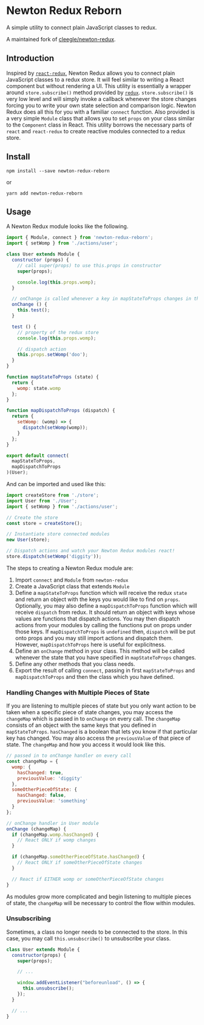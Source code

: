 # Newton Redux Reborn

A simple utility to connect plain JavaScript classes to redux.

A maintained fork of [cleegle/newton-redux](https://github.com/cleegle/newton-redux).

## Introduction

Inspired by [`react-redux`](https://github.com/reactjs/react-redux), Newton Redux allows you to connect plain JavaScript classes to a redux store. It will feel similar to writing a React component but without rendering a UI. This utility is essentially a wrapper around `store.subscribe()` method provided by [`redux`](https://github.com/reactjs/redux). `store.subscribe()` is very low level and will simply invoke a callback whenever the store changes forcing you to write your own state selection and comparison logic. Newton Redux does all this for you with a familiar `connect` function. Also provided is a very simple `Module` class that allows you to set `props` on your class similar to the `Component` class in React. This utility borrows the necessary parts of `react` and `react-redux` to create reactive modules connected to a redux store.

## Install

```
npm install --save newton-redux-reborn
```

or

```
yarn add newton-redux-reborn
```

## Usage

A Newton Redux module looks like the following.

```js
import { Module, connect } from 'newton-redux-reborn';
import { setWomp } from './actions/user';

class User extends Module {
  constructor (props) {
    // call super(props) to use this.props in constructor
    super(props);

    console.log(this.props.womp);
  }

  // onChange is called whenever a key in mapStateToProps changes in the redux store
  onChange () {
    this.test();
  }

  test () {
    // property of the redux store
    console.log(this.props.womp);

    // dispatch action
    this.props.setWomp('doo');
  }
}

function mapStateToProps (state) {
  return {
    womp: state.womp
  };
}

function mapDispatchToProps (dispatch) {
  return {
    setWomp: (womp) => {
      dispatch(setWomp(womp));
    }
  };
}

export default connect(
  mapStateToProps,
  mapDispatchToProps
)(User);
```

And can be imported and used like this:

```js
import createStore from './store';
import User from './User';
import { setWomp } from './actions/user';

// Create the store
const store = createStore();

// Instantiate store connected modules
new User(store);

// Dispatch actions and watch your Newton Redux modules react!
store.dispatch(setWomp('diggity'));
```

The steps to creating a Newton Redux module are:
1. Import `connect` and `Module` from `newton-redux`
2. Create a JavaScript class that extends `Module`
3. Define a `mapStateToProps` function which will receive the redux `state` and return an object with the keys you would like to find on `props`. Optionally, you may also define a `mapDispatchToProps` function which will receive `dispatch` from redux. It should return an object with keys whose values are functions that dispatch actions. You may then dispatch actions from your modules by calling the functions put on props under those keys. If `mapDispatchToProps` is `undefined` then, `dispatch` will be put onto props and you may still import actions and dispatch them. However, `mapDispatchToProps` here is useful for explicitness.
4. Define an `onChange` method in your class. This method will be called whenever the state that you have specified in `mapStateToProps` changes.
5. Define any other methods that you class needs.
6. Export the result of calling `connect`, passing in first `mapStateToProps` and `mapDispatchToProps` and then the class which you have defined.

### Handling Changes with Multiple Pieces of State

If you are listening to multiple pieces of state but you only want action to be taken when a specific piece of state changes, you may access the `changeMap` which is passed in to `onChange` on every call. The `changeMap` consists of an object with the same keys that you defined in `mapStateToProps`. `hasChanged` is a boolean that lets you know if that particular key has changed. You may also access the `previousValue` of that piece of state. The `changeMap` and how you access it would look like this.

```js
// passed in to onChange handler on every call
const changeMap = {
  womp: {
    hasChanged: true,
    previousValue: 'diggity'
  },
  someOtherPieceOfState: {
    hasChanged: false,
    previousValue: 'something'
  }
};
```
```js
// onChange handler in User module
onChange (changeMap) {
  if (changeMap.womp.hasChanged) {
    // React ONLY if womp changes
  }

  if (changeMap.someOtherPieceOfState.hasChanged) {
    // React ONLY if someOtherPieceOfState changes
  }

  // React if EITHER womp or someOtherPieceOfState changes
}
```

As modules grow more complicated and begin listening to multiple pieces of state, the `changeMap` will be necessary to control the flow within modules.

### Unsubscribing

Sometimes, a class no longer needs to be connected to the store. In this case, you may call `this.unsubscribe()` to unsubscribe your class.

```js
class User extends Module {
  constructor(props) {
    super(props);

    // ...

    window.addEventListener("beforeunload", () => {
      this.unsubscribe();
    });
  }

  // ...
}
```
